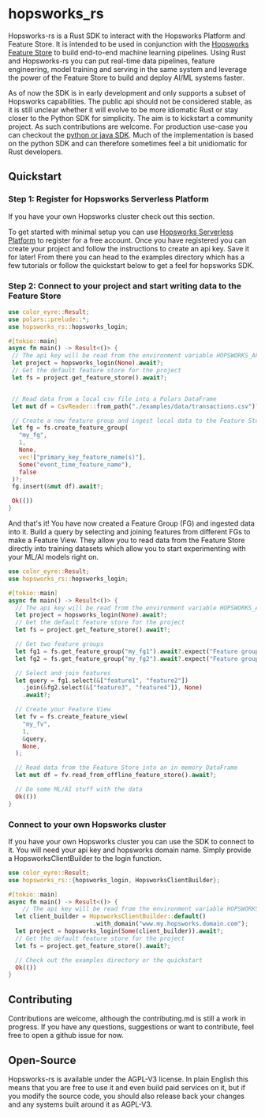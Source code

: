 # hopsworks_rs

Hopsworks-rs is a Rust SDK to interact with the Hopsworks Platform and Feature Store. It is intended to be used in conjunction with the [Hopsworks Feature Store](https://www.hopsworks.ai/the-ml-platform-for-batch-and-real-time-data) to build end-to-end machine learning pipelines. Using Rust and Hopsworks-rs you can put real-time data pipelines, feature engineering, model training and serving in the same system and leverage the power of the Feature Store to build and deploy AI/ML systems faster.

As of now the SDK is in early development and only supports a subset of Hopsworks capabilities. The public api should not be considered stable, as it is still unclear whether it will evolve to be more idiomatic Rust or stay closer to the Python SDK for simplicity. The aim is to kickstart a community project. As such contributions are welcome. For production use-case you can checkout the [python or java SDK](https://pypi.org/project/hopsworks/). Much of the implementation is based on the python SDK and can therefore sometimes feel a bit unidiomatic for Rust developers.

## Quickstart

### Step 1: Register for Hopsworks Serverless Platform

If you have your own Hopsworks cluster check out this section.

To get started with minimal setup you can use [Hopsworks Serverless Platform](https://app.hopsworks.ai/) to register for a free account. Once you have registered you can create your project and follow the instructions to create an api key. Save it for later! From there you can head to the examples directory which has a few tutorials or follow the quickstart below to get a feel for hopsworks SDK.

### Step 2: Connect to your project and start writing data to the Feature Store

```rust
use color_eyre::Result;
use polars::prelude::*;
use hopsworks_rs::hopsworks_login;

#[tokio::main]
async fn main() -> Result<()> {
 // The api key will be read from the environment variable HOPSWORKS_API_KEY
 let project = hopsworks_login(None).await?;
 // Get the default feature store for the project
 let fs = project.get_feature_store().await?;


 // Read data from a local csv file into a Polars DataFrame
 let mut df = CsvReader::from_path("./examples/data/transactions.csv")?.finish()?;

 // Create a new feature group and ingest local data to the Feature Store
 let fg = fs.create_feature_group(
   "my_fg",
   1,
   None,
   vec!["primary_key_feature_name(s)"],
   Some("event_time_feature_name"),
   false
 )?;
 fg.insert(&mut df).await?;

 Ok(())
}
```

And that's it! You have now created a Feature Group (FG) and ingested data into it. Build a query by selecting and joining features from different FGs to make a Feature View. They allow you to read data from the Feature Store directly into training datasets which allow you to start experimenting with your ML/AI models right on.

```rust
use color_eyre::Result;
use hopsworks_rs::hopsworks_login;

#[tokio::main]
async fn main() -> Result<()> {
  // The api key will be read from the environment variable HOPSWORKS_API_KEY
  let project = hopsworks_login(None).await?;
  // Get the default feature store for the project
  let fs = project.get_feature_store().await?;

  // Get two feature groups
  let fg1 = fs.get_feature_group("my_fg1").await?.expect("Feature group not found");
  let fg2 = fs.get_feature_group("my_fg2").await?.expect("Feature group not found");

  // Select and join features
  let query = fg1.select(&["feature1", "feature2"])
    .join(&fg2.select(&["feature3", "feature4"]), None)
    .await?;

  // Create your Feature View
  let fv = fs.create_feature_view(
    "my_fv",
    1,
    &query,
    None,
  );

  // Read data from the Feature Store into an in memory DataFrame
  let mut df = fv.read_from_offline_feature_store().await?;

  // Do some ML/AI stuff with the data
  Ok(())
}
```

### Connect to your own Hopsworks cluster

If you have your own Hopsworks cluster you can use the SDK to connect to it. You will need your api key and hopsworks domain name. Simply provide a HopsworksClientBuilder to the login function.

```rust
use color_eyre::Result;
use hopsworks_rs::{hopsworks_login, HopsworksClientBuilder};

#[tokio::main]
async fn main() -> Result<()> {
    // The api key will be read from the environment variable HOPSWORKS_API_KEY
  let client_builder = HopsworksClientBuilder::default()
                        .with_domain("www.my.hopsworks.domain.com");
  let project = hopsworks_login(Some(client_builder)).await?;
  // Get the default feature store for the project
  let fs = project.get_feature_store().await?;

  // Check out the examples directory or the quickstart
  Ok(())
}
```

## Contributing

Contributions are welcome, although the contributing.md is still a work in progress. If you have any questions, suggestions or want to contribute, feel free to open a github issue for now.

## Open-Source

Hopsworks-rs is available under the AGPL-V3 license. In plain English this means that you are free to use it and even build paid services on it, but if you modify the source code, you should also release back your changes and any systems built around it as AGPL-V3.
